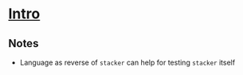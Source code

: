 # [Intro](https://beautifulracket.com/stackerizer/intro.html)

## Notes

* Language as reverse of `stacker` can help for testing `stacker` itself
